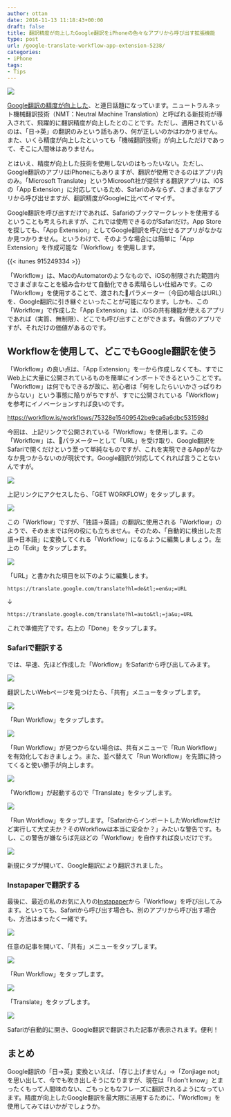 ```yaml
---
author: ottan
date: 2016-11-13 11:18:43+00:00
draft: false
title: 翻訳精度が向上したGoogle翻訳をiPhoneの色々なアプリから呼び出す拡張機能
type: post
url: /google-translate-workflow-app-extension-5238/
categories:
- iPhone
tags:
- Tips
---
```


![](/images/2016/11/161113-582845d6e8a93.jpg)






[Google翻訳の精度が向上した](http://nlab.itmedia.co.jp/nl/articles/1611/12/news021.html)、と連日話題になっています。ニュートラルネット機械翻訳技術（NMT：Neutral Machine Translation）と呼ばれる新技術が導入されて、飛躍的に翻訳精度が向上したとのことです。ただし、適用されているのは、「日→英」の翻訳のみという話もあり、何が正しいのかはわかりません。また、いくら精度が向上したといっても「機械翻訳技術」が向上しただけであって、そこに人間味はありません。





とはいえ、精度が向上した技術を使用しないのはもったいない。ただし、Google翻訳のアプリはiPhoneにもありますが、翻訳が使用できるのはアプリ内のみ。「Microsoft Translate」というMicrosoft社が提供する翻訳アプリは、iOSの「App Extension」に対応しているため、Safariのみならず、さまざまなアプリから呼び出せますが、翻訳精度がGoogleに比べてイマイチ。





Google翻訳を呼び出すだけであれば、Safariのブックマークレットを使用するということも考えられますが、これでは使用できるのがSafariだけ。App Storeを探しても、「App Extension」としてGoogle翻訳を呼び出せるアプリがなかなか見つかりません。というわけで、そのような場合には簡単に「App Extension」を作成可能な「Workflow」を使用します。



{{< itunes 915249334 >}}



「Workflow」は、MacのAutomatorのようなもので、iOSの制限された範囲内でさまざまなことを組み合わせて自動化できる素晴らしい仕組みです。この「Workflow」を使用することで、渡されたパラメーター（今回の場合はURL）を、Google翻訳に引き継ぐといったことが可能になります。しかも、この「Workflow」で作成した「App Extension」は、iOSの共有機能が使えるアプリであれば（実質、無制限）、どこでも呼び出すことができます。有償のアプリですが、それだけの価値があるのです。





## Workflowを使用して、どこでもGoogle翻訳を使う





「Workflow」の良い点は、「App Extension」を一から作成しなくても、すでにWeb上に大量に公開されているものを簡単にインポートできるということです。「Workflow」は何でもできるが故に、初心者は「何をしたらいいかさっぱりわからない」という事態に陥りがちですが、すでに公開されている「Workflow」を参考にイノベーションすれば良いのです。



https://workflow.is/workflows/75328e15409542be9ca6a6dbc531598d



今回は、上記リンクで公開されている「Workflow」を使用します。この「Workflow」は、パラメーターとして「URL」を受け取り、Google翻訳をSafariで開くだけという至って単純なものですが、これを実現できるAppがなかなか見つからないのが現状です。Google翻訳が対応してくれれば言うことないんですが。





![](/images/2016/11/161113-582845e3a495f.png)






上記リンクにアクセスしたら、「GET WORKFLOW」をタップします。





![](/images/2016/11/161113-582845e884dc7.png)






この「Workflow」ですが、「独語→英語」の翻訳に使用される「Workflow」のようで、そのままでは何の役にも立ちません。そのため、「自動的に検出した言語→日本語」に変換してくれる「Workflow」になるように編集しましょう。左上の「Edit」をタップします。





![](/images/2016/11/161113-582845ef13d8b.png)






「URL」と書かれた項目を以下のように編集します。




    
    https://translate.google.com/translate?hl=de&tl;=en&u;=URL





↓




    
    https://translate.google.com/translate?hl=auto&tl;=ja&u;=URL





これで準備完了です。右上の「Done」をタップします。





### Safariで翻訳する





では、早速、先ほど作成した「Workflow」をSafariから呼び出してみます。





![](/images/2016/11/161113-582845f5a2333.png)






翻訳したいWebページを見つけたら、「共有」メニューをタップします。





![](/images/2016/11/161113-582845fb151ab.png)






「Run Workflow」をタップします。





![](/images/2016/11/161113-58284600977d9.png)






「Run Workflow」が見つからない場合は、共有メニューで「Run Workflow」を有効化しておきましょう。また、並べ替えて「Run Workflow」を先頭に持ってくると使い勝手が向上します。





![](/images/2016/11/161113-58284606958e9.png)






「Workflow」が起動するので「Translate」をタップします。





![](/images/2016/11/161113-5828460bf0a34.png)






「Run Workflow」をタップします。「SafariからインポートしたWorkflowだけど実行して大丈夫か？そのWorkflowは本当に安全か？」みたいな警告です。もし、この警告が嫌ならば先ほどの「Workflow」を自作すれば良いだけです。





![](/images/2016/11/161113-582846124a273.png)






新規にタブが開いて、Google翻訳により翻訳されました。





### Instapaperで翻訳する





最後に、最近の私のお気に入りの[Instapaper](https://ottan.xyz/pocket-to-instapaper-5181/)から「Workflow」を呼び出してみます。といっても、Safariから呼び出す場合も、別のアプリから呼び出す場合も、方法はまったく一緒です。





![](/images/2016/11/161113-58284618b0f4e.png)






任意の記事を開いて、「共有」メニューをタップします。





![](/images/2016/11/161113-5828461f1110c.png)






「Run Workflow」をタップします。





![](/images/2016/11/161113-58284628084d8.png)






「Translate」をタップします。





![](/images/2016/11/161113-5828462f163d9.png)






Safariが自動的に開き、Google翻訳で翻訳された記事が表示されます。便利！





## まとめ





Google翻訳の「日→英」変換といえば、「存じ上げません」→「Zonjiage not」を思い出して、今でも吹き出しそうになりますが、現在は「I don't know」とまったくもって人間味のない、ごもっともなフレーズに翻訳されるようになっています。精度が向上したGoogle翻訳を最大限に活用するために、「Workflow」を使用してみてはいかがでしょうか。
